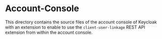 # Account-Console
This directory contains the source files of the account console of Keycloak with an
extension to enable to use the `client-user-linkage` REST API extension from within 
the account console. 